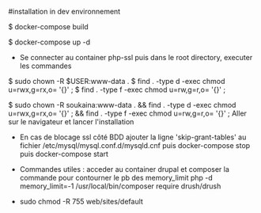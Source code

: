 #installation in dev environnement 

$ docker-compose build

$ docker-compose up -d

- Se connecter au container php-ssl puis dans le root directory, executer les commandes 

$ sudo chown -R $USER:www-data .
$ find . -type d -exec chmod u=rwx,g=rx,o= '{}' \;
$ find . -type f -exec chmod u=rw,g=r,o= '{}' \;

$ sudo chown -R soukaina:www-data . && find . -type d -exec chmod u=rwx,g=rx,o= '{}' \; && find . -type f -exec chmod u=rw,g=r,o= '{}' \;
Aller sur le navigateur et lancer l'installation
- En cas de blocage ssl côté BDD
ajouter la ligne 'skip-grant-tables' au fichier /etc/mysql/mysql.conf.d/mysqld.cnf
puis docker-compose stop puis docker-compose start

- Commandes utiles : 
acceder au container drupal et composer la commande pour contourner le pb des memory_limit php -d memory_limit=-1 /usr/local/bin/composer require drush/drush
- sudo chmod -R 755 web/sites/default



